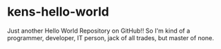 # kens-hello-world
Just another Hello World Repository on GitHub!!
So I'm kind of a programmer, developer, IT person, jack of all trades, but master of none.
